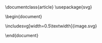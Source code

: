 \documentclass{article}
\usepackage{svg}

\begin{document}

\includesvg[width=0.5\textwidth]{image.svg}

\end{document}

